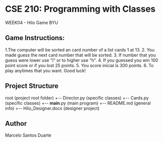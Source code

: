 # CSE 210: Programming with Classes
WEEK04 - Hilo Game 
BYU 

## Game Instructions:
  1.The computer will be sorted an card number of a list cards 1 at 13.
  2. You made guess the next card number that will be sorted.
  3. If number that you guess were lower use "l" or to higher use "h".
  4. If you guessed you win 100 point score or if you lost 25 points.
  5. You score inicial is 300 points.
  6. To play anytimes that you want. Good luck!

## Project Structure

root                  (project root folder)
+-- Director.py          (specific classes)
+-- Cards.py             (specific classes)
+-- __main__.py          (main program)
+-- README.md           (general info)
+-- Hilo_Designer.docx  (designer project)


## Author
Marcelo Santos Duarte
